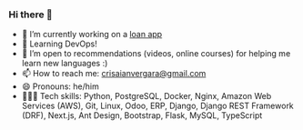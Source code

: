 ### Hi there 👋

- 🔭 I’m currently working on a [loan app](https://crisaianvergarafarm.com/)
- 🌱 Learning DevOps!
- 🤔 I’m open to recommendations (videos, online courses) for helping me learn new languages :)
- 📫 How to reach me: crisaianvergara@gmail.com
- 😄 Pronouns: he/him
- 👩🏻‍💻 Tech skills: Python, PostgreSQL, Docker, Nginx, Amazon Web Services (AWS), Git, Linux, Odoo, ERP, Django, Django REST Framework (DRF), Next.js, Ant Design, Bootstrap, Flask, MySQL, TypeScript
